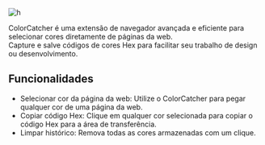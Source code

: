 ![h](https://capsule-render.vercel.app/api?type=waving&color=auto&height=300&section=header&text=ColorCatcher&fontSize=90&animation=fadeIn&fontAlignY=38&desc=Ferramente%20Web%20para%20Seleção%20de%20Cores!&descAlignY=51&descAlign=62)


ColorCatcher é uma extensão de navegador avançada e eficiente para selecionar cores diretamente de páginas da web. 
<br>
Capture e salve códigos de cores Hex para facilitar seu trabalho de design ou desenvolvimento.

## Funcionalidades

- Selecionar cor da página da web: Utilize o ColorCatcher para pegar qualquer cor de uma página da web.
- Copiar código Hex: Clique em qualquer cor selecionada para copiar o código Hex para a área de transferência.
- Limpar histórico: Remova todas as cores armazenadas com um clique.
